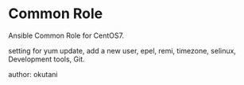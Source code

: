 # Common Role

Ansible Common Role for CentOS7.

setting for yum update, add a new user, epel, remi, timezone, selinux, Development tools, Git.

author: okutani
